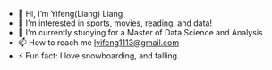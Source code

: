 - 👋 Hi, I’m Yifeng(Liang) Liang
- 👀 I’m interested in sports, movies, reading, and data!
- 🌱 I’m currently studying for a Master of Data Science and Analysis
- 📫 How to reach me lyifeng1113@gmail.com
- ⚡ Fun fact: I love snowboarding, and falling.

<!---
Danny9833/Danny9833 is a ✨ special ✨ repository because its `README.md` (this file) appears on your GitHub profile.
You can click the Preview link to take a look at your changes.
--->
